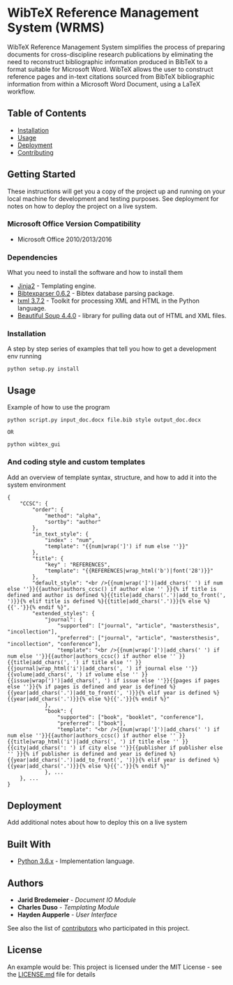 # WibTeX Reference Management System (WRMS)
WibTeX Reference Management System simplifies the process of preparing documents for cross-discipline research publications by eliminating the need to reconstruct bibliographic information produced in BibTeX to a format suitable for Microsoft Word. WibTeX allows the user to construct reference pages and in-text citations sourced from BibTeX bibliographic information from within a Microsoft Word Document, using a LaTeX workflow.

## Table of Contents
- [Installation](#installation)
- [Usage](#usage)
- [Deployment](#deployment)
- [Contributing](#contributing)

## Getting Started
These instructions will get you a copy of the project up and running on your local machine for development and testing purposes. See deployment for notes on how to deploy the project on a live system.

### Microsoft Office Version Compatibility
* Microsoft Office 2010/2013/2016

### Dependencies
What you need to install the software and how to install them
* [Jinja2](http://jinja.pocoo.org/docs/2.9/) - Templating engine.
* [Bibtexparser 0.6.2](https://pypi.python.org/pypi/bibtexparser) - Bibtex database parsing package.
* [lxml 3.7.2](http://lxml.de/) - Toolkit for processing XML and HTML in the Python language.
* [Beautiful Soup 4.4.0](https://www.crummy.com/software/BeautifulSoup/bs4/doc/) - library for pulling data out of HTML and XML files.

### Installation
A step by step series of examples that tell you how to get a development env running

```
python setup.py install
```

## Usage
Example of how to use the program
```
python script.py input_doc.docx file.bib style output_doc.docx

OR

python wibtex_gui
```

### And coding style and custom templates
Add an overview of template syntax, structure, and how to add it into the system environment
```
{
    "CCSC": {
        "order": {
            "method": "alpha",
            "sortby": "author"
        },
        "in_text_style": {
            "index" : "num",
            "template": "{{num|wrap(']') if num else ''}}"
        },
        "title": {
            "key" : "REFERENCES",
            "template": "{{REFERENCES|wrap_html('b')|font('28')}}"
        },
        "default_style": "<br />{{num|wrap(']')|add_chars(' ') if num else ''}}{{author|authors_ccsc() if author else '' }}{% if title is defined and author is defined %}{{title|add_chars('.')|add_to_front(', ')}}{% elif title is defined %}{{title|add_chars('.')}}{% else %}{{'.'}}{% endif %}",
        "extended_styles": {
            "journal": {
                "supported": ["journal", "article", "mastersthesis", "incollection"],
                "preferred": ["journal", "article", "mastersthesis", "incollection", "conference"],
                "template": "<br />{{num|wrap(']')|add_chars(' ') if num else ''}}{{author|authors_ccsc() if author else '' }}{{title|add_chars(', ') if title else '' }}{{journal|wrap_html('i')|add_chars(', ') if journal else ''}}{{volume|add_chars(', ') if volume else '' }}{{issue|wrap(')')|add_chars(', ') if issue else ''}}{{pages if pages else ''}}{% if pages is defined and year is defined %}{{year|add_chars('.')|add_to_front(', ')}}{% elif year is defined %}{{year|add_chars('.')}}{% else %}{{'.'}}{% endif %}"
            },
            "book": {
                "supported": ["book", "booklet", "conference"],
                "preferred": ["book"],
                "template": "<br />{{num|wrap(']')|add_chars(' ') if num else ''}}{{author|authors_ccsc() if author else '' }}{{title|wrap_html('i')|add_chars(', ') if title else '' }}{{city|add_chars(': ') if city else ''}}{{publisher if publisher else '' }}{% if publisher is defined and year is defined %}{{year|add_chars('.')|add_to_front(', ')}}{% elif year is defined %}{{year|add_chars('.')}}{% else %}{{'.'}}{% endif %}"
            }, ...
    }, ...
}
```

## Deployment
Add additional notes about how to deploy this on a live system

## Built With
* [Python 3.6.x](https://www.python.org/) - Implementation language.

## Authors
* **Jarid Bredemeier** - *Document IO Module*
* **Charles Duso** - *Templating Module*
* **Hayden Aupperle** - *User Interface*

See also the list of [contributors](https://github.com/jbredeme/Wibtex/graphs/contributors) who participated in this project.

## License
An example would be: This project is licensed under the MIT License - see the [LICENSE.md](LICENSE.md) file for details
